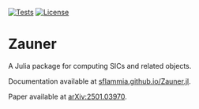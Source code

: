 [![Tests](https://github.com/sflammia/Zauner/workflows/Tests/badge.svg)](https://github.com/sflammia/Zauner/actions?query=workflow%3ATests)
[![License](https://img.shields.io/badge/License-Apache%202.0-blue.svg)](https://opensource.org/licenses/Apache-2.0)


# Zauner

A Julia package for computing SICs and related objects.

Documentation available at [sflammia.github.io/Zauner.jl](https://sflammia.github.io/Zauner.jl/).

Paper available at [arXiv:2501.03970](https://arxiv.org/abs/2501.03970).
